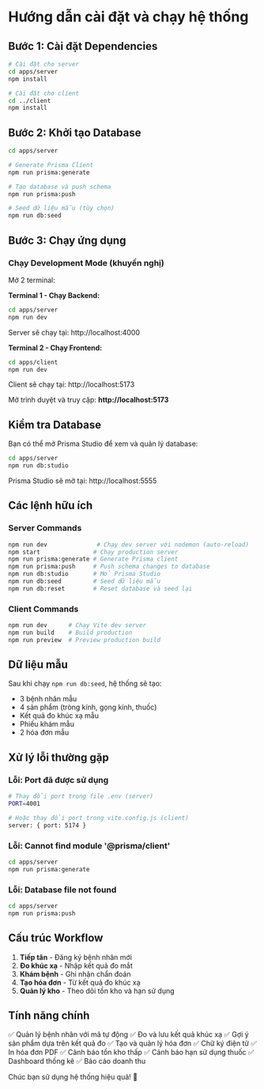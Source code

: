 # Hướng dẫn cài đặt và chạy hệ thống

## Bước 1: Cài đặt Dependencies

```bash
# Cài đặt cho server
cd apps/server
npm install

# Cài đặt cho client
cd ../client
npm install
```

## Bước 2: Khởi tạo Database

```bash
cd apps/server

# Generate Prisma Client
npm run prisma:generate

# Tạo database và push schema
npm run prisma:push

# Seed dữ liệu mẫu (tùy chọn)
npm run db:seed
```

## Bước 3: Chạy ứng dụng

### Chạy Development Mode (khuyến nghị)

Mở 2 terminal:

**Terminal 1 - Chạy Backend:**
```bash
cd apps/server
npm run dev
```
Server sẽ chạy tại: http://localhost:4000

**Terminal 2 - Chạy Frontend:**
```bash
cd apps/client
npm run dev
```
Client sẽ chạy tại: http://localhost:5173

Mở trình duyệt và truy cập: **http://localhost:5173**

## Kiểm tra Database

Bạn có thể mở Prisma Studio để xem và quản lý database:

```bash
cd apps/server
npm run db:studio
```

Prisma Studio sẽ mở tại: http://localhost:5555

## Các lệnh hữu ích

### Server Commands
```bash
npm run dev              # Chạy dev server với nodemon (auto-reload)
npm start               # Chạy production server
npm run prisma:generate # Generate Prisma client
npm run prisma:push     # Push schema changes to database
npm run db:studio       # Mở Prisma Studio
npm run db:seed         # Seed dữ liệu mẫu
npm run db:reset        # Reset database và seed lại
```

### Client Commands
```bash
npm run dev      # Chạy Vite dev server
npm run build    # Build production
npm run preview  # Preview production build
```

## Dữ liệu mẫu

Sau khi chạy `npm run db:seed`, hệ thống sẽ tạo:
- 3 bệnh nhân mẫu
- 4 sản phẩm (tròng kính, gọng kính, thuốc)
- Kết quả đo khúc xạ mẫu
- Phiếu khám mẫu
- 2 hóa đơn mẫu

## Xử lý lỗi thường gặp

### Lỗi: Port đã được sử dụng
```bash
# Thay đổi port trong file .env (server)
PORT=4001

# Hoặc thay đổi port trong vite.config.js (client)
server: { port: 5174 }
```

### Lỗi: Cannot find module '@prisma/client'
```bash
cd apps/server
npm run prisma:generate
```

### Lỗi: Database file not found
```bash
cd apps/server
npm run prisma:push
```

## Cấu trúc Workflow

1. **Tiếp tân** - Đăng ký bệnh nhân mới
2. **Đo khúc xạ** - Nhập kết quả đo mắt
3. **Khám bệnh** - Ghi nhận chẩn đoán
4. **Tạo hóa đơn** - Từ kết quả đo khúc xạ
5. **Quản lý kho** - Theo dõi tồn kho và hạn sử dụng

## Tính năng chính

✅ Quản lý bệnh nhân với mã tự động
✅ Đo và lưu kết quả khúc xạ
✅ Gợi ý sản phẩm dựa trên kết quả đo
✅ Tạo và quản lý hóa đơn
✅ Chữ ký điện tử
✅ In hóa đơn PDF
✅ Cảnh báo tồn kho thấp
✅ Cảnh báo hạn sử dụng thuốc
✅ Dashboard thống kê
✅ Báo cáo doanh thu

Chúc bạn sử dụng hệ thống hiệu quả! 🎉

